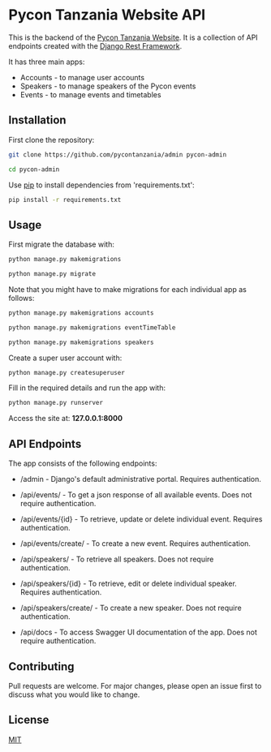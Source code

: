 # Pycon Tanzania Website API

This is the backend of the [Pycon Tanzania Website](pycon.or.tz). It is a collection of API endpoints created with the [Django Rest Framework](https://www.django-rest-framework.org).

It has three main apps:

 - Accounts - to manage user accounts
- Speakers - to manage speakers of the Pycon events
 - Events - to manage events and timetables

## Installation
First clone the repository:
```bash
git clone https://github.com/pycontanzania/admin pycon-admin

cd pycon-admin
```

Use [pip](https://pip.pypa.io/en/stable/) to install dependencies from 'requirements.txt':

```bash
pip install -r requirements.txt
```

## Usage
First migrate the database with:

```bash
python manage.py makemigrations

python manage.py migrate
```

Note that you might have to make migrations for each individual app as follows:

```bash
python manage.py makemigrations accounts

python manage.py makemigrations eventTimeTable

python manage.py makemigrations speakers
```
Create a super user account with:
```bash
python manage.py createsuperuser
```

Fill in the required details and run the app with:
```bash
python manage.py runserver
```
Access the site at: **127.0.0.1:8000**

## API Endpoints

The app consists of the following endpoints:

 - /admin - Django's default administrative portal. Requires authentication.

 - /api/events/ - To get a json response of all available events. Does not require authentication.

 - /api/events/{id} - To retrieve, update or delete individual event. Requires authentication.

 - /api/events/create/ - To create a new event. Requires authentication.

 - /api/speakers/ - To retrieve all speakers. Does not require authentication.

 - /api/speakers/{id} - To retrieve, edit or delete individual speaker. Requires authentication.

- /api/speakers/create/ - To create a new speaker. Does not require authentication.

 - /api/docs - To access Swagger UI documentation of the app. Does not require authentication.
 
## Contributing
Pull requests are welcome. For major changes, please open an issue first to discuss what you would like to change.

## License
[MIT](https://choosealicense.com/licenses/mit/)
